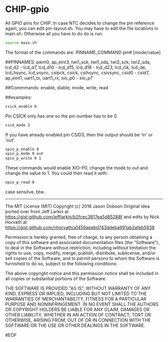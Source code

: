 # CHIP-gpio
All GPIO pins for CHIP. In case NTC decides to change the pin reference again, you can edit pin-layout.sh. You may have to edit the file locations in main.sh. Otherwise all you have to do do is run:

```bash
source main.sh
```

The format of the commands are: PINNAME_COMMAND pin# [mode/value]

##PINNAMES:
pwm0, ap_eint3, twi1_sck, twi1_sda, twi2_sck, twi2_sda, lcd_d2 - lcd_d7, lcd_d10 - lcd_d15, lcd_d18 - lcd_d23, lcd_clk, lcd_de, lcd_hsync, lcd_vsync, csipck, csick, csihsync, csivsync, csid0 - csid7, ap_eint1, uart1_tx, uart1_rx, xio_p0 - xio_p7

##Commmands:
enable, diable, mode, write, read

##examples:

```bash
csick_enable 0
```
Pin CSICK only has one so the pin number has to be 0.
```bash
csid_mode 3
```
If you have already enabled pin CSID3, then the output should be 'in' or 'out'.
```bash
xpio_p_enable 0
xpio_p_mode 0 out
xpio_p_write 0 1
```
These commands would enable XIO-P0, change the mode to out and change the value to 1. You could then read it with:
```bash
xpio_p_read 0
```

case sensitve, btw..

--------
The MIT License (MIT) Copyright (c) 2016 Jason Dobson
Original idea ported over from Jeff Larkin
at https://gist.github.com/jefflarkin/b2fcec3817ea5d85288f
and edits by Nick Horvath at https://gist.github.com/nhorvath/a1459aeebd743ddeba991ab2afeb5938

Permission is hereby granted, free of charge, to any person obtaining a copy
of this software and associated documentation files (the "Software"), to deal
in the Software without restriction, including without limitation the rights
to use, copy, modify, merge, publish, distribute, sublicense, and/or sell
copies of the Software, and to permit persons to whom the Software is
furnished to do so, subject to the following conditions:

The above copyright notice and this permission notice shall be included in
all copies or substantial portions of the Software.

THE SOFTWARE IS PROVIDED "AS IS", WITHOUT WARRANTY OF ANY KIND, EXPRESS OR
IMPLIED, INCLUDING BUT NOT LIMITED TO THE WARRANTIES OF MERCHANTABILITY,
FITNESS FOR A PARTICULAR PURPOSE AND NONINFRINGEMENT. IN NO EVENT SHALL THE
AUTHORS OR COPYRIGHT HOLDERS BE LIABLE FOR ANY CLAIM, DAMAGES OR OTHER
LIABILITY, WHETHER IN AN ACTION OF CONTRACT, TORT OR OTHERWISE, ARISING FROM,
OUT OF OR IN CONNECTION WITH THE SOFTWARE OR THE USE OR OTHER DEALINGS IN THE
SOFTWARE.


#EOF


